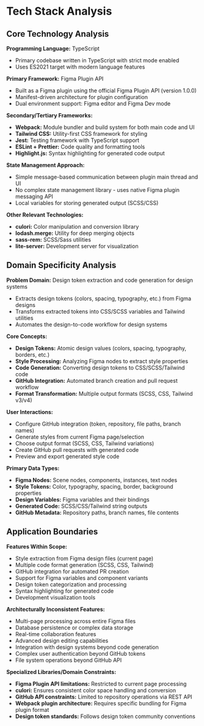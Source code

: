 # Tech Stack Analysis

## Core Technology Analysis

**Programming Language:** TypeScript
- Primary codebase written in TypeScript with strict mode enabled
- Uses ES2021 target with modern language features

**Primary Framework:** Figma Plugin API
- Built as a Figma plugin using the official Figma Plugin API (version 1.0.0)
- Manifest-driven architecture for plugin configuration
- Dual environment support: Figma editor and Figma Dev mode

**Secondary/Tertiary Frameworks:**
- **Webpack:** Module bundler and build system for both main code and UI
- **Tailwind CSS:** Utility-first CSS framework for styling
- **Jest:** Testing framework with TypeScript support
- **ESLint + Prettier:** Code quality and formatting tools
- **Highlight.js:** Syntax highlighting for generated code output

**State Management Approach:**
- Simple message-based communication between plugin main thread and UI
- No complex state management library - uses native Figma plugin messaging API
- Local variables for storing generated output (SCSS/CSS)

**Other Relevant Technologies:**
- **culori:** Color manipulation and conversion library
- **lodash.merge:** Utility for deep merging objects
- **sass-rem:** SCSS/Sass utilities
- **lite-server:** Development server for visualization

## Domain Specificity Analysis

**Problem Domain:** Design token extraction and code generation for design systems
- Extracts design tokens (colors, spacing, typography, etc.) from Figma designs
- Transforms extracted tokens into CSS/SCSS variables and Tailwind utilities
- Automates the design-to-code workflow for design systems

**Core Concepts:**
- **Design Tokens:** Atomic design values (colors, spacing, typography, borders, etc.)
- **Style Processing:** Analyzing Figma nodes to extract style properties
- **Code Generation:** Converting design tokens to CSS/SCSS/Tailwind code
- **GitHub Integration:** Automated branch creation and pull request workflow
- **Format Transformation:** Multiple output formats (SCSS, CSS, Tailwind v3/v4)

**User Interactions:**
- Configure GitHub integration (token, repository, file paths, branch names)
- Generate styles from current Figma page/selection
- Choose output format (SCSS, CSS, Tailwind variations)
- Create GitHub pull requests with generated code
- Preview and export generated style code

**Primary Data Types:**
- **Figma Nodes:** Scene nodes, components, instances, text nodes
- **Style Tokens:** Color, typography, spacing, border, background properties
- **Design Variables:** Figma variables and their bindings
- **Generated Code:** SCSS/CSS/Tailwind string outputs
- **GitHub Metadata:** Repository paths, branch names, file contents

## Application Boundaries

**Features Within Scope:**
- Style extraction from Figma design files (current page)
- Multiple code format generation (SCSS, CSS, Tailwind)
- GitHub integration for automated PR creation
- Support for Figma variables and component variants
- Design token categorization and processing
- Syntax highlighting for generated code
- Development visualization tools

**Architecturally Inconsistent Features:**
- Multi-page processing across entire Figma files
- Database persistence or complex data storage
- Real-time collaboration features
- Advanced design editing capabilities
- Integration with design systems beyond code generation
- Complex user authentication beyond GitHub tokens
- File system operations beyond GitHub API

**Specialized Libraries/Domain Constraints:**
- **Figma Plugin API limitations:** Restricted to current page processing
- **culori:** Ensures consistent color space handling and conversion
- **GitHub API constraints:** Limited to repository operations via REST API
- **Webpack plugin architecture:** Requires specific bundling for Figma plugin format
- **Design token standards:** Follows design token community conventions
